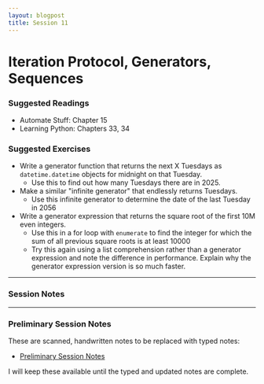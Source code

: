 ```yaml
---
layout: blogpost
title: Session 11
---
```


# Iteration Protocol, Generators, Sequences

### Suggested Readings

* Automate Stuff: Chapter 15
* Learning Python: Chapters 33, 34

### Suggested Exercises

* Write a generator function that returns the next X Tuesdays as `datetime.datetime`
  objects for midnight on that Tuesday.
  * Use this to find out how many Tuesdays there are in 2025.
* Make a similar "infinite generator" that endlessly returns Tuesdays.
  * Use this infinite generator to determine the date of the last Tuesday in 2056
* Write a generator expression that returns the square root of the first 10M even
  integers.
  * Use this in a for loop with `enumerate` to find the integer for which the sum of
    all previous square roots is at least 10000
  * Try this again using a list comprehension rather than a generator expression
    and note the difference in performance. Explain why the generator expression version
    is so much faster.

---

### Session Notes

---

### Preliminary Session Notes

These are scanned, handwritten notes to be replaced with typed notes:

* [Preliminary Session Notes](Python_lesson_11.pdf)

I will keep these available until the typed and updated notes are complete.
